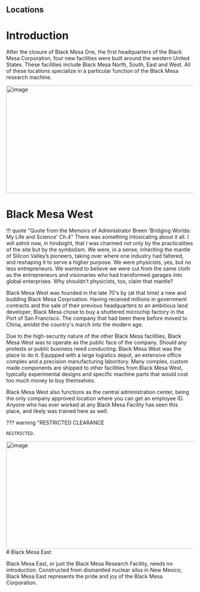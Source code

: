 
## Locations

# Introduction

 After the closure of Black Mesa One, the first headquarters of the Black Mesa Corporation, four new facilities were built around the western United States. These facilities include Black Mesa North, South, East and West. All of these locations specialize in a particular function of the Black Mesa research machine. 

<img width="1440" height="288" alt="image" src="https://github.com/user-attachments/assets/ecde065f-cab0-4050-98ee-be03df9eb91e" />

# Black Mesa West
!!! quote "Quote from the Memoirs of Administrator Breen 'Bridging Worlds: My Life and Science' Ch.4"
    There was something intoxicating about it all. I will admit now, in hindsight, that I was charmed not only by the practicalities of the site but by the symbolism. We were, in a sense, inheriting the mantle of Silicon Valley’s pioneers, taking over where one industry had faltered, and reshaping it to serve a higher purpose. We were physicists, yes, but no less entrepreneurs. We wanted to believe we were cut from the same cloth as the entrepreneurs and visionaries who had transformed garages into global enterprises. Why shouldn’t physicists, too, claim that mantle?

Black Mesa West was founded in the late 70's by (at that time) a new and budding Black Mesa Corproation. Having received millions in government contracts and the sale of their previous headquarters to an ambitious land developer, Black Mesa chose to buy a shuttered microchip factory in the Port of San Francisco. The company that had been there before moved to China, amidst the country's march into the modern age. 

Due to the high-security nature of the other Black Mesa facilities, Black Mesa West was to operate as the public face of the company. Should any protests or public business need conducting: Black Mesa West was the place to do it. Equipped with a large logistics depot, an extensive office complex and a precision manufacturing laboritory. Many complex, custom made components are shipped to other facilities from Black Mesa West, typically experimental designs and specific machine parts that would cost too much money to buy themselves. 

Black Mesa West also functions as the central administration center, being the only company approved location where you can get an employee ID. Anyone who has ever worked at any Black Mesa Facility has seen this place, and likely was trained here as well. 

??? warning "RESTRICTED CLEARANCE

    RESTRICTED.

<img width="1440" height="288" alt="image" src="https://github.com/user-attachments/assets/9d8c99a5-5960-4d5c-a956-3fb4ac919100" />
# Black Mesa East

Black Mesa East, or just the Black Mesa Research Facility, needs no introduction. Constructed from dismantled nuclear silos in New Mexico, Black Mesa East represents the pride and joy of the Black Mesa Corporation. 
